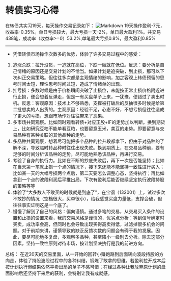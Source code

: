 # 转债实习心得

在转债共实习19天，每天操作交易记录如下：
![Markdown](http://i4.bvimg.com/590848/ac53a4ac42703b60.png)
19天操作盈利-7元，收益率-0.35%。单日亏损较大，最大亏损一天-2%，单日最大盈利1%。共交易438笔，成功率（收益率>=0）53.2%,单笔最大亏损0.8%，最大盈利0.85%

---
- 凭借转债市场操作次数多的优势，体验了许多交易过程中的感受：
1. 追涨杀跌：拉升没货，一追就在高位，下跌一砸就在低位。反思：要分析是自己情绪的原因还是交易计划的不恰当。如果计划是追突破，到止损，那可以下次纠正交易策略。但往往多次都是主观情绪的影响，加之客观上转债预留的思考时间太短，理性思考时间过短，造成了情绪单的出现。
2. 扛亏损：多数时候是由于价格瞬间突破了止损位，未能按正常止损价格附近进行止损，便会想着反弹走，但是一有买盘单子上来，一犹豫，便错过了卖出时机。反思：客观原因：技术上不够熟悉，支撑被打破后的反抽很多时候是给第二批想卖的人出货的。主观原因：经验不足，心态不好，不想亏损但往往造成了更大的亏损，想跟市场作对往往带来了恶果。
3. 多市场共同观察。比如同时观看转债+对应正股+IF的走势加以判断。换到期货上，比如研究豆粕不能单看豆粕，也要留意玉米，美豆的走势。即要留意与交易品种有某种关联的其他品种的走势。
4. 多品种共同观察，想着尽可能把多个品种的拉升段都拿下，但由于对品种的了解不深，导致临时转品种时往往出现失败。换到期货上，在交易品种前，要有足够的时间分析该品种的走势，尽可能地熟悉该品种，再进行交易。
5. 考验了自身的执行力。比如在不断的抄底失败后，再下一次是否能坚持；比如在当天第一笔就止损一个点的情况下，接下来还能不能坚持一致性进行买入；比如某一天的大幅亏损两个点后，第二天要怎么调整心态，坚持执行；再比如拿到一个点的波段利润后平推出局，下次有盈利后能否继续坚定执行波段持股的策略等等
6. 体验了“大多数人不敢买的时候就是到底了”，在宝钢（132001）上，试过多次不敢抄的情况（空档很大，买单很小），给我感觉买盘力量低，支撑会破，但往往事实证明这是一个底了。
7. 慢慢了解到了自己的风格：偏向谨慎。通过多笔的交易，从交易买入条件的设置和止损的设置来看，我的交易风格是谨慎的，优劣点分析：等到信号确定时买卖，成功率会高，但同时也会导致出现买得高卖得低，过滤掉很多机会的问题。对于前期来讲，谨慎导致的缺乏反馈次数的问题会有碍于我的发展。因此，要尽可能地多复盘，多观察多品种，甚至降小一级别去分析。除去这部分因素，坚持一致性原则对待市场，按计划坚决执行是我的前进方向。

总结：
在近20天的交易里面，从一开始的回转小赚跑路到后面转向波段持股的方向走，体验了持股波段过程中的各种纠结，锻炼了敢拿的思维。若盈利拉开成本后按计划执行但结果依然平卖出局的单子不感可惜；在经过各种让我放弃原计划的盘面影响后还坚持下来后的获利，会特别让我有成就感。



